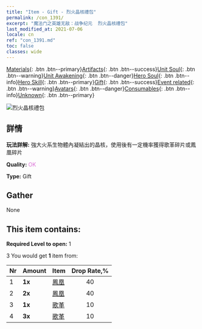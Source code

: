 ```yaml
---
title: "Item - Gift - 烈火晶核禮包"
permalink: /con_1391/
excerpt: "魔法门之英雄无敌：战争纪元  烈火晶核禮包"
last_modified_at: 2021-07-06
locale: cn
ref: "con_1391.md"
toc: false
classes: wide
---
```

 [Materials](/ItemsCN/){: .btn .btn--primary}[Artifacts](/ItemsCN/Artifacts/){: .btn .btn--success}[Unit Soul](/ItemsCN/UnitSoul/){: .btn .btn--warning}[Unit Awakening](/ItemsCN/UnitAwakening/){: .btn .btn--danger}[Hero Soul](/ItemsCN/HeroSoul/){: .btn .btn--info}[Hero Skill](/ItemsCN/HeroSkill/){: .btn .btn--primary}[Gift](/ItemsCN/Gift/){: .btn .btn--success}[Event related](/ItemsCN/Events/){: .btn .btn--warning}[Avatars](/ItemsCN/Avatars/){: .btn .btn--danger}[Consumables](/ItemsCN/Consumables/){: .btn .btn--info}[Unknown](/ItemsCN/Unknown/){: .btn .btn--primary}

 ![烈火晶核禮包](/images/t/i_907005.png)

## 詳情
 **玩法詳解:** 強大火系生物體內凝結出的晶核，使用後有一定機率獲得歌革碎片或鳳凰碎片

 **Quality:** <span style="color: #DA70D6">OK</span>

 **Type:** Gift

## Gather

  None

## This item contains:

 **Required Level to open:** 1

 3 You would get **1** item  from:

  | Nr | Amount |     Item    | Drop Rate,% |
  |:---|:-------|:------------|:---------:|
  | 1 |  **1x** | [鳳凰](/cn/Items/unt_268/) | 40 | 
  | 2 |  **2x** | [鳳凰](/cn/Items/unt_268/) | 40 | 
  | 3 |  **1x** | [歌革](/cn/Items/unt_227/) | 10 | 
  | 4 |  **3x** | [歌革](/cn/Items/unt_227/) | 10 | 
